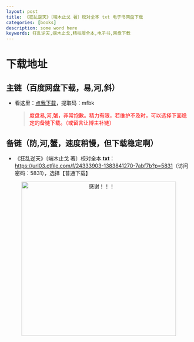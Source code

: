 ```yaml
---
layout: post
title: 《狂乱逆天》〔端木止戈 著〕校对全本 txt 电子书网盘下载
categories: [books]
description: some word here
keywords: 狂乱逆天,端木止戈,精校版全本,电子书,网盘下载
---
```


# 下载地址

## 主链（百度网盘下载，易,河,斜）

- 看这里：[点我下载](https://pan.baidu.com/s/1iMXUbSbtZQZjDcqDmnWUyw?pwd=mfbk)，提取码：mfbk

  > <p style="color:red" >度盘易,河,蟹，非常抱歉。精力有限，若维护不及时，可以选择下面稳定的备链下载。（或留言让博主补链）</p>

## 备链（防,河,蟹，速度稍慢，但下载稳定啊）

- 《狂乱逆天》〔端木止戈 著〕校对全本.**txt**：<https://url03.ctfile.com/f/24333903-1383841270-7abf7b?p=5831>（访问密码：5831），选择【普通下载】

<div align="center"><img src="https://pic.imgdb.cn/item/6707df6bd29ded1a8ce37031.gif" alt="感谢！！！" width="420px" height="auto"/></div>
